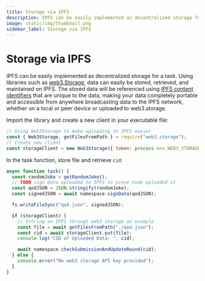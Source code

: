 ```yaml
---
title: Storage via IPFS
description: IPFS can be easily implemented as decentralized storage for a task. Using libraries such as web3.Storage
image: static/img/thumbnail.png
sidebar_label: Storage via IPFS
---
```


# Storage via IPFS

IPFS can be easily implemented as decentralized storage for a task. Using libraries such as [web3.Storage](https://web3.storage/), data can easily be stored, retrieved, and maintained on IPFS. The stored data will be referenced using [IPFS content identifiers](https://docs.ipfs.tech/concepts/content-addressing/) that are unique to the data, making your data completely portable and accessible from anywhere broadcasting data to the IPFS network, whether on a local or peer device or uploaded to web3.storage.

Import the library and create a new client in your executable file:

```javascript
// Using Web3Storage to make uploading to IPFS easier
const { Web3Storage, getFilesFromPath } = require("web3.storage");
// Create new client
const storageClient = new Web3Storage({ token: process.env.WEB3_STORAGE_KEY });
```

In the task function, store file and retrieve `cid`:

```javascript
async function task() {
  const randomJoke = getRandomJoke();
  // TODO sign data uploaded to IPFS to prove node uploaded it
  const qodJSON = JSON.stringify(randomJoke);
  const signedJSON = await namespace.signData(qodJSON);

  fs.writeFileSync("qod.json", signedJSON);

  if (storageClient) {
    // Storing on IPFS through web3 storage as example
    const file = await getFilesFromPath("./qod.json");
    const cid = await storageClient.put(file);
    console.log("CID of Uploaded Data: ", cid);

    await namespace.checkSubmissionAndUpdateRound(cid);
  } else {
    console.error("No web3 storage API key provided");
  }
}
```
